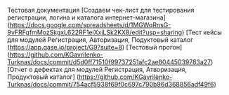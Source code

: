 Тестовая документация
[Создаем чек-лист для тестирования регистрации, логина и каталога интернет-магазина]
(https://docs.google.com/spreadsheets/d/1MGWqRnsG-9vFRFgfmMozSkgxL622RF1eiXxjLSk2KX8/edit?usp=sharing)
[Тест кейсы для модулей Регистрация, Авторизация, Подуктовый каталог
(https://app.qase.io/project/G9?suite=8)
[Тестовый прогон]
(https://github.com/KGavrilenko-Turknas/docs/commit/d5d0ff71510f99737251afc2ae80445039783a27)
[Отчет о дефектах для модулей Регистрация, Атворизация, Продуктовый каталог]
(https://github.com/KGavrilenko-Turknas/docs/commit/754acf5938f69f0c697c790b96d368856adf49f6)


